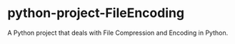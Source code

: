 # python-project-FileEncoding
A Python project that deals with File Compression and Encoding in Python. 
